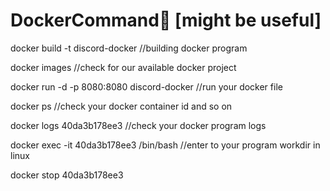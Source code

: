 # DockerCommand🐳 [might be useful]

docker build -t discord-docker //building docker program

docker images //check for our available docker project

docker run -d -p 8080:8080 discord-docker //run your docker file

docker ps //check your docker container id and so on

docker logs 40da3b178ee3 //check your docker program logs

docker exec -it 40da3b178ee3 /bin/bash //enter to your program workdir in linux

docker stop 40da3b178ee3


